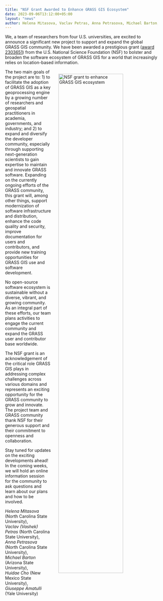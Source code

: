 ```yaml
---
title: "NSF Grant Awarded to Enhance GRASS GIS Ecosystem"
date: 2023-09-06T13:12:00+05:00
layout: "news"
author: Helena Mitasova, Vaclav Petras, Anna Petrasova, Michael Barton, Huidae Cho, Giuseppe Amatulli
---
```


We, a team of researchers from four U.S. universities, are excited to announce a significant new project to support and expand the global GRASS GIS community. We have been awarded a prestigious grant ([award 2303651](https://www.nsf.gov/awardsearch/showAward?AWD_ID=2303651)) from the U.S. National Science Foundation (NSF) to bolster and broaden the software ecosystem of GRASS GIS for a world that increasingly relies on location-based information.

<a href="/images/news/NSF_grant_announcement.png">
  <img src="/images/news/NSF_grant_announcement.png"
   alt="NSF grant to enhance GRASS GIS ecosystem"
   title="NSF grant to enhance GRASS GIS ecosystem"
   width="65%" style="float:right;padding-left:25px;padding-top:15px">
</a>

The two main goals of the project are to: 1) to facilitate the adoption of GRASS GIS as a key geoprocessing engine by a growing number of researchers and geospatial practitioners in academia, governments, and industry; and 2) to expand and diversify the developer community, especially through supporting next-generation scientists to gain expertise to maintain and innovate GRASS software. Expanding on the currently ongoing efforts of the GRASS community, this grant will, among other things, support modernization of software infrastructure and distribution, enhance the code quality and security, improve documentation for users and contributors, and provide new training opportunities for GRASS GIS use and software development.

No open-source software ecosystem is sustainable without a diverse, vibrant, and growing community. As an integral part of these efforts, our team plans activities to engage the current community and expand the GRASS user and contributor base worldwide.

The NSF grant is an acknowledgement of the critical role GRASS GIS plays in addressing complex challenges across various domains and represents an exciting opportunity for the GRASS community to grow and innovate. The project team and GRASS community thank NSF for their generous support and their commitment to openness and collaboration.

Stay tuned for updates on the exciting developments ahead! In the coming weeks, we will hold an online information session for the community to ask questions and learn about our plans and how to be involved.

*Helena Mitasova* (North Carolina State University),\
*Vaclav (Vashek) Petras* (North Carolina State University),\
*Anna Petrasova* (North Carolina State University),\
*Michael Barton* (Arizona State University),\
*Huidae Cho* (New Mexico State University),\
*Giuseppe Amatulli* (Yale University)
